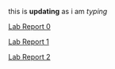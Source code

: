 this is **updating** as i am _typing_

[Lab Report 0](https://vdamani.github.io/cse15l-lab-reports/lab-report-1-week-0.html)

[Lab Report 1](https://vdamani.github.io/cse15l-lab-reports/lab-report-week1.html)

[Lab Report 2](https://vdamani.github.io/cse15l-lab-reports/lab-report-week3.html)